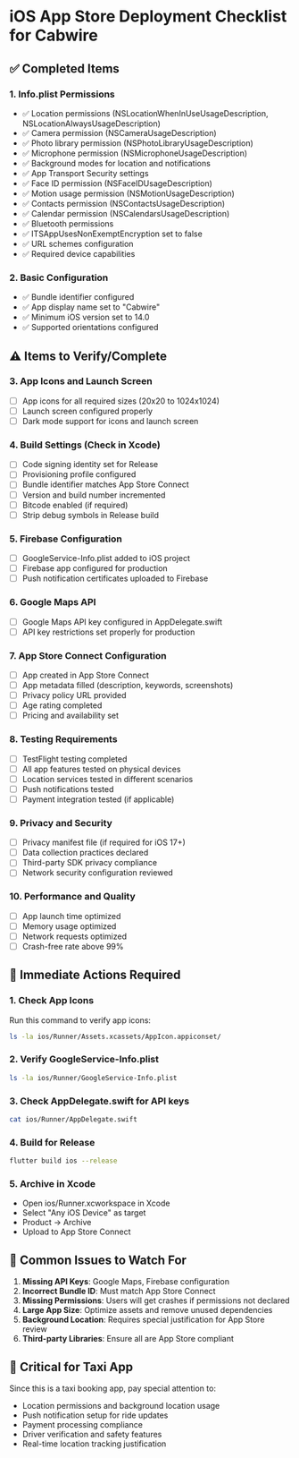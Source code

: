 # iOS App Store Deployment Checklist for Cabwire

## ✅ Completed Items

### 1. Info.plist Permissions
- ✅ Location permissions (NSLocationWhenInUseUsageDescription, NSLocationAlwaysUsageDescription)
- ✅ Camera permission (NSCameraUsageDescription)
- ✅ Photo library permission (NSPhotoLibraryUsageDescription)
- ✅ Microphone permission (NSMicrophoneUsageDescription)
- ✅ Background modes for location and notifications
- ✅ App Transport Security settings
- ✅ Face ID permission (NSFaceIDUsageDescription)
- ✅ Motion usage permission (NSMotionUsageDescription)
- ✅ Contacts permission (NSContactsUsageDescription)
- ✅ Calendar permission (NSCalendarsUsageDescription)
- ✅ Bluetooth permissions
- ✅ ITSAppUsesNonExemptEncryption set to false
- ✅ URL schemes configuration
- ✅ Required device capabilities

### 2. Basic Configuration
- ✅ Bundle identifier configured
- ✅ App display name set to "Cabwire"
- ✅ Minimum iOS version set to 14.0
- ✅ Supported orientations configured

## ⚠️ Items to Verify/Complete

### 3. App Icons and Launch Screen
- [ ] App icons for all required sizes (20x20 to 1024x1024)
- [ ] Launch screen configured properly
- [ ] Dark mode support for icons and launch screen

### 4. Build Settings (Check in Xcode)
- [ ] Code signing identity set for Release
- [ ] Provisioning profile configured
- [ ] Bundle identifier matches App Store Connect
- [ ] Version and build number incremented
- [ ] Bitcode enabled (if required)
- [ ] Strip debug symbols in Release build

### 5. Firebase Configuration
- [ ] GoogleService-Info.plist added to iOS project
- [ ] Firebase app configured for production
- [ ] Push notification certificates uploaded to Firebase

### 6. Google Maps API
- [ ] Google Maps API key configured in AppDelegate.swift
- [ ] API key restrictions set properly for production

### 7. App Store Connect Configuration
- [ ] App created in App Store Connect
- [ ] App metadata filled (description, keywords, screenshots)
- [ ] Privacy policy URL provided
- [ ] Age rating completed
- [ ] Pricing and availability set

### 8. Testing Requirements
- [ ] TestFlight testing completed
- [ ] All app features tested on physical devices
- [ ] Location services tested in different scenarios
- [ ] Push notifications tested
- [ ] Payment integration tested (if applicable)

### 9. Privacy and Security
- [ ] Privacy manifest file (if required for iOS 17+)
- [ ] Data collection practices declared
- [ ] Third-party SDK privacy compliance
- [ ] Network security configuration reviewed

### 10. Performance and Quality
- [ ] App launch time optimized
- [ ] Memory usage optimized
- [ ] Network requests optimized
- [ ] Crash-free rate above 99%

## 🔧 Immediate Actions Required

### 1. Check App Icons
Run this command to verify app icons:
```bash
ls -la ios/Runner/Assets.xcassets/AppIcon.appiconset/
```

### 2. Verify GoogleService-Info.plist
```bash
ls -la ios/Runner/GoogleService-Info.plist
```

### 3. Check AppDelegate.swift for API keys
```bash
cat ios/Runner/AppDelegate.swift
```

### 4. Build for Release
```bash
flutter build ios --release
```

### 5. Archive in Xcode
- Open ios/Runner.xcworkspace in Xcode
- Select "Any iOS Device" as target
- Product → Archive
- Upload to App Store Connect

## 📝 Common Issues to Watch For

1. **Missing API Keys**: Google Maps, Firebase configuration
2. **Incorrect Bundle ID**: Must match App Store Connect
3. **Missing Permissions**: Users will get crashes if permissions not declared
4. **Large App Size**: Optimize assets and remove unused dependencies
5. **Background Location**: Requires special justification for App Store review
6. **Third-party Libraries**: Ensure all are App Store compliant

## 🚨 Critical for Taxi App

Since this is a taxi booking app, pay special attention to:
- Location permissions and background location usage
- Push notification setup for ride updates
- Payment processing compliance
- Driver verification and safety features
- Real-time location tracking justification